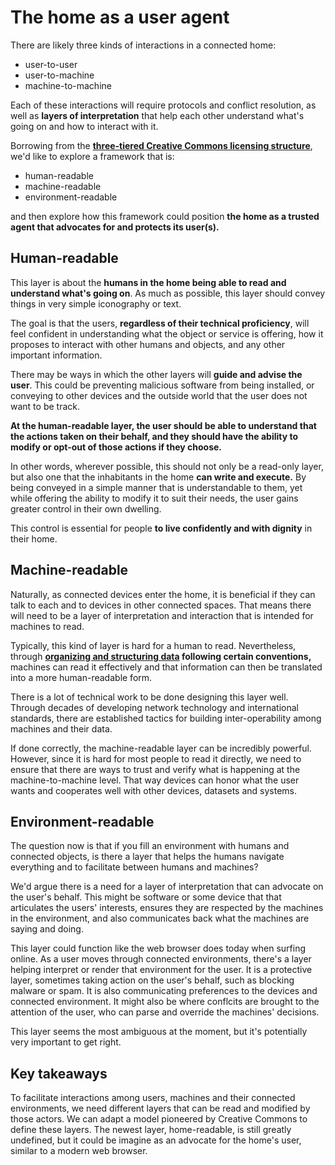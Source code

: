 # The home as a user agent

There are likely three kinds of interactions in a connected home: 

* user-to-user
* user-to-machine
* machine-to-machine

Each of these interactions will require protocols and conflict resolution, as well as **layers of interpretation** that help each other understand what's going on and how to interact with it. 

Borrowing from the **[three-tiered Creative Commons licensing structure](https://creativecommons.org/licenses)**, we'd like to explore a framework that is: 

* human-readable
* machine-readable
* environment-readable

and then explore how this framework could position **the home as a trusted agent that advocates for and protects its user(s).** 

## Human-readable

This layer is about the **humans in the home being able to read and understand what's going on**. As much as possible, this layer should convey things in very simple iconography or text. 

The goal is that the users, **regardless of their technical proficiency**, will feel confident in understanding what the object or service is offering, how it proposes to interact with other humans and objects, and any other important information.  

There may be ways in which the other layers will **guide and advise the user**. This could be preventing malicious software from being installed, or conveying to other devices and the outside world that the user does not want to be track. 

**At the human-readable layer, the user should be able to understand that the actions taken on their behalf, and they should have the ability to modify or opt-out of those actions if they choose.**  

In other words, wherever possible, this should not only be a read-only layer, but also one that the inhabitants in the home **can write and execute.** By being conveyed in a simple manner that is understandable to them, yet while offering the ability to modify it to suit their needs, the user gains greater control in their own dwelling. 

This control is essential for people **to live confidently and with dignity** in their home. 

## Machine-readable

Naturally, as connected devices enter the home, it is beneficial if they can talk to each and to devices in other connected spaces. That means there will need to be a layer of interpretation and interaction that is intended for machines to read. 

Typically, this kind of layer is hard for a human to read. Nevertheless, through **[organizing and structuring data](https://en.wikipedia.org/wiki/Data_model) following certain conventions,** machines can read it effectively and that information can then be translated into a more human-readable form. 

There is a lot of technical work to be done designing this layer well. Through decades of developing network technology and international standards, there are established tactics for building inter-operability among machines and their data.  

If done correctly, the machine-readable layer can be incredibly powerful. However, since it is hard for most people to read it directly, we need to ensure that there are ways to trust and verify what is happening at the machine-to-machine level. That way devices can honor what the user wants and cooperates well with other devices, datasets and systems. 

## Environment-readable
 
The question now is that if you fill an environment with humans and connected objects, is there a layer that helps the humans navigate everything and to facilitate between humans and machines?

We'd argue there is a need for a layer of interpretation that can advocate on the user's behalf. This might be software or some device that that articulates the users' interests, ensures they are respected by the machines in the environment, and also communicates back what the machines are saying and doing. 

This layer could function like the web browser does today when surfing online. As a user moves through connected environments, there's a layer helping interpret or render that environment for the user. It is a protective layer, sometimes taking action on the user's behalf, such as blocking malware or spam. It is also communicating preferences to the devices and connected environment. It might also be where conflcits are brought to the attention of the user, who can parse and override the machines' decisions. 

This layer seems the most ambiguous at the moment, but it's potentially very important to get right. 

## Key takeaways

To facilitate interactions among users, machines and their connected environments, we need different layers that can be read and modified by those actors. We can adapt a model pioneered by Creative Commons to define these layers. The newest layer, home-readable, is still greatly undefined, but it could be imagine as an advocate for the home's user, similar to a modern web browser.  